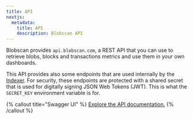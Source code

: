 ```yaml
---
title: API
nextjs:
  metadata:
    title: API
    description: Blobscan API
---
```


Blobscan provides `api.blobscan.com`, a REST API that you can use to retrieve blobs, blocks and transactions metrics and use them in your own dashboards.

This API provides also some endpoints that are used internally by the [Indexer](indexer). For security, these endpoints
are protected with a shared secret that is used for digitally signing JSON Web Tokens (JWT).
This is what the `SECRET_KEY` environment variable is for.

{% callout title="Swagger UI" %}
[Explore the API documentation.](https://api.blobscan.com/)
{% /callout %}
